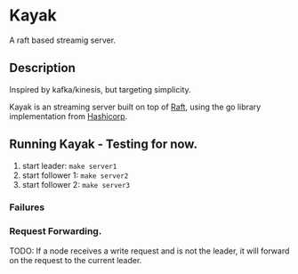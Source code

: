 # Kayak

A raft based streamig server.

## Description

Inspired by kafka/kinesis, but targeting simplicity.

Kayak is an streaming server built on top of [Raft](https://raft.github.io/), using the go library implementation from [Hashicorp](https://github.com/hashicorp/raft).

## Running Kayak - Testing for now.

1. start leader: `make server1`
1. start follower 1: `make server2`
1. start follower 2: `make server3`

### Failures

### Request Forwarding.

TODO: If a node receives a write request and is not the leader, it will forward on the request to the current leader.
